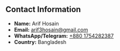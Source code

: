 ## Contact Information

- **Name:** Arif Hosain
- **Email:** arif3hosain@gmail.com
- **WhatsApp/Telegram:** [+880 1754282387](tel:+8801754282387)
- **Country:** Bangladesh
